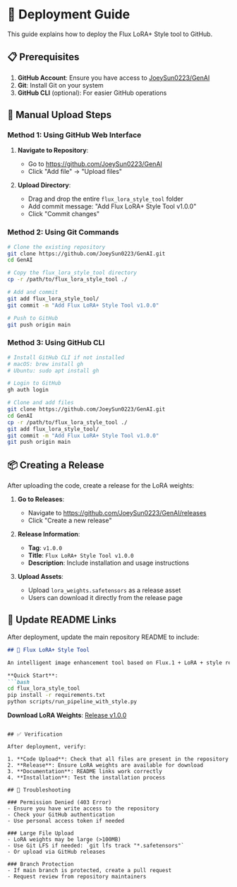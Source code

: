 # 🚀 Deployment Guide

This guide explains how to deploy the Flux LoRA+ Style tool to GitHub.

## 📋 Prerequisites

1. **GitHub Account**: Ensure you have access to [JoeySun0223/GenAI](https://github.com/JoeySun0223/GenAI)
2. **Git**: Install Git on your system
3. **GitHub CLI** (optional): For easier GitHub operations

## 🔧 Manual Upload Steps

### Method 1: Using GitHub Web Interface

1. **Navigate to Repository**:
   - Go to https://github.com/JoeySun0223/GenAI
   - Click "Add file" → "Upload files"

2. **Upload Directory**:
   - Drag and drop the entire `flux_lora_style_tool` folder
   - Add commit message: "Add Flux LoRA+ Style Tool v1.0.0"
   - Click "Commit changes"

### Method 2: Using Git Commands

```bash
# Clone the existing repository
git clone https://github.com/JoeySun0223/GenAI.git
cd GenAI

# Copy the flux_lora_style_tool directory
cp -r /path/to/flux_lora_style_tool ./

# Add and commit
git add flux_lora_style_tool/
git commit -m "Add Flux LoRA+ Style Tool v1.0.0"

# Push to GitHub
git push origin main
```

### Method 3: Using GitHub CLI

```bash
# Install GitHub CLI if not installed
# macOS: brew install gh
# Ubuntu: sudo apt install gh

# Login to GitHub
gh auth login

# Clone and add files
git clone https://github.com/JoeySun0223/GenAI.git
cd GenAI
cp -r /path/to/flux_lora_style_tool ./
git add flux_lora_style_tool/
git commit -m "Add Flux LoRA+ Style Tool v1.0.0"
git push origin main
```

## 📦 Creating a Release

After uploading the code, create a release for the LoRA weights:

1. **Go to Releases**:
   - Navigate to https://github.com/JoeySun0223/GenAI/releases
   - Click "Create a new release"

2. **Release Information**:
   - **Tag**: `v1.0.0`
   - **Title**: `Flux LoRA+ Style Tool v1.0.0`
   - **Description**: Include installation and usage instructions

3. **Upload Assets**:
   - Upload `lora_weights.safetensors` as a release asset
   - Users can download it directly from the release page

## 🔗 Update README Links

After deployment, update the main repository README to include:

```markdown
## 🎨 Flux LoRA+ Style Tool

An intelligent image enhancement tool based on Flux.1 + LoRA + style reference.

**Quick Start**:
```bash
cd flux_lora_style_tool
pip install -r requirements.txt
python scripts/run_pipeline_with_style.py
```

**Download LoRA Weights**: [Release v1.0.0](https://github.com/JoeySun0223/GenAI/releases/tag/v1.0.0)
```

## ✅ Verification

After deployment, verify:

1. **Code Upload**: Check that all files are present in the repository
2. **Release**: Ensure LoRA weights are available for download
3. **Documentation**: README links work correctly
4. **Installation**: Test the installation process

## 🐛 Troubleshooting

### Permission Denied (403 Error)
- Ensure you have write access to the repository
- Check your GitHub authentication
- Use personal access token if needed

### Large File Upload
- LoRA weights may be large (>100MB)
- Use Git LFS if needed: `git lfs track "*.safetensors"`
- Or upload via GitHub releases

### Branch Protection
- If main branch is protected, create a pull request
- Request review from repository maintainers
